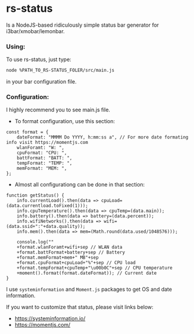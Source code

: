 # rs-status
Is a NodeJS-based ridiculously simple status bar generator for i3bar/xmobar/lemonbar.

### Using:
To use rs-status, just type:
~~~ sh
node %PATH_TO_RS-STATUS_FOLER/src/main.js 
~~~
in your bar configuration file.

### Configuration:

I highly recommend you to see main.js file.

- To format configuration, use this section: 

~~~
const format = {
    dateFormat: "MMMM Do YYYY, h:mm:ss a", // For more date formating info visit https://momentjs.com
    wlanForamt: "W: ",
    cpuFormat: "CPU: ",
    battFormat: "BATT: ",
    tempFormat: "TEMP: ",
    memFormat: "MEM: ",
};
~~~

- Almost all configurationg can be done in that section:

~~~
function getStatus() {
    info.currentLoad().then(data => cpuLoad=(data.currentload.toFixed(1)));
    info.cpuTemperature().then(data => cpuTemp=(data.main));
    info.battery().then(data => battery=(data.percent));
    info.wifiNetworks().then(data => wifi=(data.ssid+":"+data.quality));
    info.mem().then(data => mem=(Math.round(data.used/1048576)));

    console.log(""
    +format.wlanForamt+wifi+sep // WLAN data
    +format.battFormat+battery+sep // Battery
    +format.memFormat+mem+" MB"+sep
    +format.cpuFormat+cpuLoad+"%"+sep // CPU load
    +format.tempFormat+cpuTemp+"\u00b0C"+sep // CPU temperature
    +moment().format(format.dateFormat)); // Current date
}
~~~
I use `systeminformation` and `Moment.js` packages to get OS and date information.

If you want to customize that status, please visit links below:
- https://systeminformation.io/
- https://momentjs.com/
